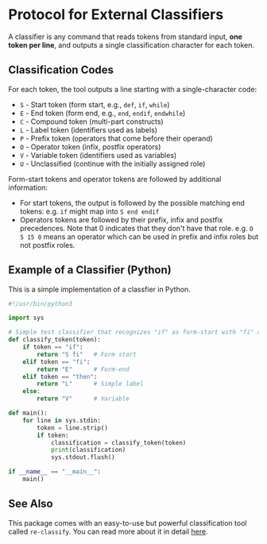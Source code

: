 # Protocol for External Classifiers

A classifier is any command that reads tokens from standard input, **one token
per line**, and outputs a single classification character for each token.


## Classification Codes

For each token, the tool outputs a line starting with a single-character code:

- `S` - Start token (form start, e.g., `def`, `if`, `while`)
- `E` - End token (form end, e.g., `end`, `endif`, `endwhile`)
- `C` - Compound token (multi-part constructs)
- `L` - Label token (identifiers used as labels)
- `P` - Prefix token (operators that come before their operand)
- `O` - Operator token (infix, postfix operators)
- `V` - Variable token (identifiers used as variables)
- `U` - Unclassified (continue with the initially assigned role)

Form-start tokens and operator tokens are followed by additional information:

- For start tokens, the output is followed by the possible matching end tokens:
  e.g. `if` might map into `S end endif`
- Operators tokens are followed by their prefix, infix and postfix
  precedences. Note that 0 indicates that they don't have that role.
  e.g. `O 5 15 0` means an operator which can be used in prefix and
  infix roles but not postfix roles.


## Example of a Classifier (Python)

This is a simple implementation of a classfier in Python.

```py
#!/usr/bin/python3

import sys

# Simple test classifier that recognizes "if" as form-start with "fi" as end token
def classify_token(token):
    if token == "if":
        return "S fi"   # Form start
    elif token == "fi":
        return "E"      # Form-end
    elif token == "then":
        return "L"      # Simple label
    else:
        return "V"      # Variable

def main():
    for line in sys.stdin:
        token = line.strip()
        if token:
            classification = classify_token(token)
            print(classification)
            sys.stdout.flush()

if __name__ == "__main__":
    main()
```

## See Also

This package comes with an easy-to-use but powerful classification tool 
called `re-classify`. You can read more about it in detail [here](../cmd/re-classify/README.md).
